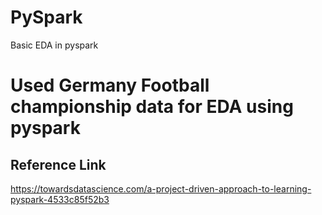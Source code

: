 # PySpark
Basic EDA in pyspark

# Used Germany Football championship data for EDA using pyspark
## Reference Link
https://towardsdatascience.com/a-project-driven-approach-to-learning-pyspark-4533c85f52b3
